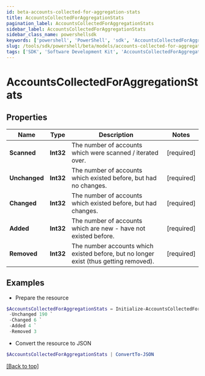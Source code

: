 ```yaml
---
id: beta-accounts-collected-for-aggregation-stats
title: AccountsCollectedForAggregationStats
pagination_label: AccountsCollectedForAggregationStats
sidebar_label: AccountsCollectedForAggregationStats
sidebar_class_name: powershellsdk
keywords: ['powershell', 'PowerShell', 'sdk', 'AccountsCollectedForAggregationStats', 'BetaAccountsCollectedForAggregationStats'] 
slug: /tools/sdk/powershell/beta/models/accounts-collected-for-aggregation-stats
tags: ['SDK', 'Software Development Kit', 'AccountsCollectedForAggregationStats', 'BetaAccountsCollectedForAggregationStats']
---
```



# AccountsCollectedForAggregationStats

## Properties

Name | Type | Description | Notes
------------ | ------------- | ------------- | -------------
**Scanned** | **Int32** | The number of accounts which were scanned / iterated over. | [required]
**Unchanged** | **Int32** | The number of accounts which existed before, but had no changes. | [required]
**Changed** | **Int32** | The number of accounts which existed before, but had changes. | [required]
**Added** | **Int32** | The number of accounts which are new - have not existed before. | [required]
**Removed** | **Int32** | The number accounts which existed before, but no longer exist (thus getting removed). | [required]

## Examples

- Prepare the resource
```powershell
$AccountsCollectedForAggregationStats = Initialize-AccountsCollectedForAggregationStats  -Scanned 200 `
 -Unchanged 190 `
 -Changed 6 `
 -Added 4 `
 -Removed 3
```

- Convert the resource to JSON
```powershell
$AccountsCollectedForAggregationStats | ConvertTo-JSON
```


[[Back to top]](#) 

